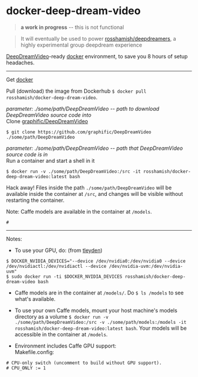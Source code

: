 # docker-deep-dream-video

> **a work in progress** -- this is not functional

> It will eventually be used to power [rosshamish/deepdreamers](https://github.com/rosshamish/deepdreamers), a highly experimental group deepdream experience

[DeepDreamVideo](https://github.com/graphific/deepdreamvideo)-ready [docker](https://www.docker.com/) environment, to save you 8 hours of setup headaches. 

---

Get [docker](https://www.docker.com/)

Pull (download) the image from Dockerhub `$ docker pull rosshamish/docker-deep-dream-video`.

*parameter: ./some/path/DeepDreamVideo -- path to download DeepDreamVideo source code into*  
Clone [graphific/DeepDreamVideo](https://github.com/graphific/DeepDreamVideo) 

`$ git clone https://github.com/graphific/DeepDreamVideo ./some/path/DeepDreamVideo`

*parameter: ./some/path/DeepDreamVideo -- path that DeepDreamVideo source code is in*  
Run a container and start a shell in it 

`$ docker run -v ./some/path/DeepDreamVideo:/src -it rosshamish/docker-deep-dream-video:latest bash`

Hack away! Files inside the path `./some/path/DeepDreamVideo` will be available inside the container at `/src`, and changes will be visible without restarting the container.

Note: Caffe models are available in the container at `/models`.

`#`

-----------

Notes:

- To use your GPU, do: (from [tleyden](https://tleyden.github.io/blog/2014/10/25/docker-on-aws-gpu-ubuntu-14-dot-04-slash-cuda-6-dot-5/))

```
$ DOCKER_NVIDIA_DEVICES="--device /dev/nvidia0:/dev/nvidia0 --device /dev/nvidiactl:/dev/nvidiactl --device /dev/nvidia-uvm:/dev/nvidia-uvm"
$ sudo docker run -ti $DOCKER_NVIDIA_DEVICES rosshamish/docker-deep-dream-video bash
```

- Caffe models are in the container at `/models/`. Do `$ ls /models` to see what's available. 

- To use your own Caffe models, mount your host machine's models directory as a volume `$ docker run -v ./some/path/DeepDreamVideo:/src -v ./some/path/models:/models -it rosshamish/docker-deep-dream-video:latest bash`. Your models will be accessible in the container at `/models`.

- Environment includes Caffe GPU support:  
Makefile.config:
```
# CPU-only switch (uncomment to build without GPU support).
# CPU_ONLY := 1
```

